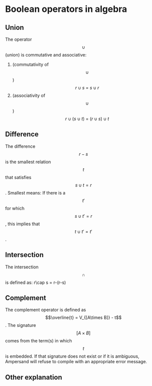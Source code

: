 # Boolean operators in algebra

## Union

The operator $$\cup$$ \(union\) is commutative and associative:

1. \(commutativity of $$\cup$$\)     $$r\cup s\ =\ s\cup r$$
2. \(associativity of $$\cup$$\)        $$r\cup (s\cup t)\ =\ (r\cup s)\cup t$$

## Difference

The difference $$r-s$$ is the smallest relation $$t$$ that satisfies $$s\cup t=r$$. Smallest means: If there is a $$t'$$ for which $$s\cup t'=r$$, this implies that $$t\cup t'=t'$$.

## Intersection

The intersection $$\cap$$ is defined as: r\cap s = r-\(r-s\)

## Complement

The complement operator is defined as $$\overline{t} = V_{[A\times B]} - t$$. The signature $$[A\times B]$$ comes from the term\(s\) in which $$t$$ is embedded. If that signature does not exist or if it is ambiguous, Ampersand will refuse to compile with an appropriate error message.

## Other explanation

